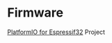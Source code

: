 # Firmware

[PlatformIO for Espressif32](https://docs.platformio.org/en/latest/platforms/espressif32.html) Project

